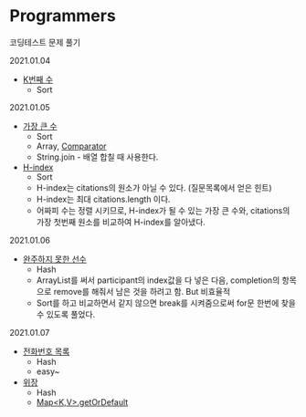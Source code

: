 # Programmers
코딩테스트 문제 풀기

2021.01.04 
  - [K번째 수](https://programmers.co.kr/learn/courses/30/lessons/42748)
    - Sort
  
2021.01.05 
  - [가장 큰 수](https://programmers.co.kr/learn/courses/30/lessons/42746)
    - Sort
    - Array, [Comparator](https://ifuwanna.tistory.com/232)
    - String.join - 배열 합칠 때 사용한다.
  - [H-index](https://programmers.co.kr/learn/courses/30/lessons/42747)
    - Sort
    - H-index는 citations의 원소가 아닐 수 있다. (질문목록에서 얻은 힌트)
    - H-index는 최대 citations.length 이다.
    - 어짜피 수는 정렬 시키므로, H-index가 될 수 있는 가장 큰 수와, citations의 가장 첫번째 원소를 비교하여 H-index를 알아냈다.

2021.01.06
  - [완주하지 못한 선수](https://programmers.co.kr/learn/courses/30/lessons/42576)
    - Hash
    - ArrayList를 써서 participant의 index값을 다 넣은 다음, completion의 항목으로 remove를 해줘서 남은 것을 하려고 함. But 비효율적
    - Sort를 하고 비교하면서 같지 않으면 break를 시켜줌으로써 for문 한번에 찾을 수 있도록 풀었다.
    
2021.01.07
  - [전화번호 목록](https://programmers.co.kr/learn/courses/30/lessons/42577?language=java)
    - Hash
    - easy~
  - [위장](https://programmers.co.kr/learn/courses/30/lessons/42578?language=java)
    - Hash
    - [Map<K,V>.getOrDefault](https://jiwontip.tistory.com/21)
